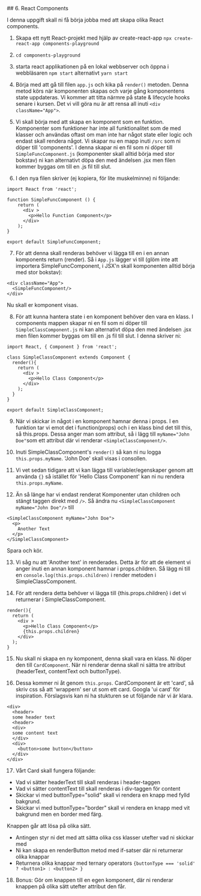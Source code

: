 <!doctype html>
<html>
	<head>
		<title>React Exercises</title>## 6. React Components

I denna uppgift skall ni få börja jobba med att skapa olika React components.

1. Skapa ett nytt React-projekt med hjälp av create-react-app ```npx create-react-app components-playground```

1. ```cd components-playground```

1. starta react applikationen på en lokal webbserver och öppna i webbläsaren ```npm start``` alternativt ```yarn start```

1. Börja med att gå till filen ```app.js``` och kika på ```render()``` metoden. Denna metod körs när komponenten skapas och varje gång komponentens state uppdateras. Vi kommer att titta närmre på state & lifecycle hooks senare i kursen. Det vi vill göra nu är att rensa all inuti ```<div className="App">```.

1. Vi skall börja med att skapa en komponent som en funktion. Komponenter som funktioner har inte all funktionalitet som de med klasser och användas oftast om man inte har något state eller logic och endast skall rendera något. Vi skapar nu en mapp inuti ```/src``` som ni döper till 'components'. I denna skapar ni en fil som ni döper till ```SimpleFuncComponent.js``` (komponenter skall alltid börja med stor bokstav) ni kan alternativt döpa den med ändelsen .jsx men filen kommer byggas om till en .js fil till slut.

1. I den nya filen skriver (ej kopiera, för lite muskelminne) ni följande:

```
import React from 'react';

function SimpleFuncComponent () {
    return (
      <div >
        <p>Hello Function Component</p>
      </div>
    );
}

export default SimpleFuncComponent;
```

7. För att denna skall renderas behöver vi lägga till en i en annan komponents return (render). Så i ```App.js``` lägger vi till (glöm inte att importera SimpleFuncComponent, i JSX'n skall komponenten alltid börja med stor bokstav):
```
<div className="App">
  <SimpleFuncComponent/>
</div>
```
Nu skall er komponent visas.

8. För att kunna hantera state i en komponent behöver den vara en klass. I components mappen skapar ni en fil som ni döper till ```SimpleClassComponent.js``` ni kan alternativt döpa den med ändelsen .jsx men filen kommer byggas om till en .js fil till slut. I denna skriver ni:
```
import React, { Component } from 'react';

class SimpleClassComponent extends Component {
  render(){
    return (
      <div >
        <p>Hello Class Component</p>
      </div>
    );
  }
}

export default SimpleClassComponent;
```

9. När vi skickar in något i en komponent hamnar denna i props. I en funktion tar vi emot det i function(props) och i en klass bind det till this, så this.props. Dessa anger man som attribut, så i lägg till ```myName="John Doe"```som ett attribut där vi renderar ```<SimpleClassComponent/>```.

10. Inuti SimpleClassComponent's ```render()``` så kan ni nu logga ```this.props.myName```. 'John Doe' skall visas i consollen.

11. Vi vet sedan tidigare att vi kan lägga till variabler/egenskaper genom att använda ```{}``` så istället för 'Hello Class Component' kan ni nu rendera ```this.props.myName```.

12. Än så länge har vi endast renderat Komponenter utan children och stängt taggen direkt med ```/>```. Så ändra nu ```<SimpleClassComponent myName="John Doe"/>``` till
```
<SimpleClassComponent myName="John Doe">
  <p>
    Another Text
  </p>
</SimpleClassComponent>
```
Spara och kör.

13. Vi såg nu att 'Another text' in renderades. Detta är för att de element vi anger inuti en annan komponent hamnar i props.children. Så lägg ni till en ```console.log(this.props.children)``` i render metoden i SimpleClassComponent.

14. För att rendera detta behöver vi lägga till {this.props.children} i det vi returnerar i SimpleClassComponent.
```
render(){
  return (
    <div >
      <p>Hello Class Component</p>
      {this.props.children}
    </div>
  );
}
```
15. Nu skall ni skapa en ny komponent, denna skall vara en klass. Ni döper den till ```CardComponent```. När ni renderar denna skall ni sätta tre attribut (headerText, contentText och buttonType).

16. Dessa kommer ni åt genom ```this.props```. CardComponent är ett 'card', så skriv css så att 'wrappern' ser ut som ett card. Googla 'ui card' för inspiration. Förslagsvis kan ni ha stukturen se ut följande när vi är klara.
```
<div>
  <header>
  some header text
  <header>
  <div>
  some content text
  </div>
  <div>
    <button>some button</button>
  </div>
</div>
```
17. Vårt Card skall fungera följande:
* Vad vi sätter headerText till skall renderas i header-taggen
* Vad vi sätter contentText till skall renderas i div-taggen för content
* Skickar vi med buttonType="solid" skall vi rendera en knapp med fylld bakgrund.
* Skickar vi med buttonType="border" skall vi rendera en knapp med vit bakgrund men en border med färg.

Knappen går att lösa på olika sätt.
* Antingen styr ni det med att sätta olika css klasser utefter vad ni skickar med
* Ni kan skapa en renderButton metod med if-satser där ni returnerar olika knappar
* Returnera olika knappar med ternary operators ```{buttonType === 'solid' ? <button1> : <button2> }```

18. Bonus: Gör om knappen till en egen komponent, där ni renderar knappen på olika sätt utefter attribut den får.
